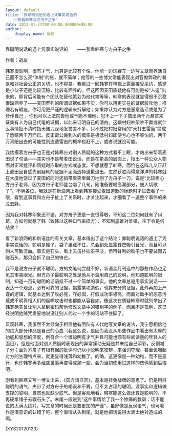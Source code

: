 ```yaml
---
layout: default
title: '靠聪明说话的遇上凭事实说话的
　　——我看韩寒与方舟子之争'
date: 2012-01-23T00:00:00.000000+08:00
author:
    display_name: 战友
---
```


靠聪明说话的遇上凭事实说话的　　——我看韩寒与方舟子之争

作者：战友

韩寒很聪明，很有才气，也算是比较有个性，他能一边玩赛车一边写文章而养活自己而不怎么买“体制”的账，就不简单；他写的一些博文常能表现出对官僚弊政的嘲讽和对社会公正的关切，也不容易。我看过一回韩寒在电视上露面接受采访，感觉是小伙子还是比较沉稳，比较有涵养的。但这回因麦田质疑他有可能是被“人造”出来的，即背后可能有个团队在替他策划为他代笔等等，韩寒的表现就显得很不沉稳很缺涵养了——麦田罗列的所谓证据如果不实，你可以用更实在的证据驳斥他；推理若有瑕疵，你可用更严谨的逻辑来拆解他；如果你认为对方是恶意造谣或是为了炒作自己 ，你也可以上法院告他或干脆不理他，犯不上一下子搞出两千万悬赏来征集有人为自己代笔的证据，以此来证明自己的清白。这跟村妇吵架吵不赢或就什么事情扯不清时指天赌咒跺地发誓差不多，只不过把村妇常用的“天打五雷轰”换成了愿赔两千万而已。反正雷公轰到人的概率是极低村妇即便亏心也不害怕的，两千万真赔出去的可能性则连遭雷击的概率也赶不上，或者说就没可能。

我估摸着方舟子也正是对韩寒应对别人质疑的这种方式看不上眼，才站出来帮着麦田说了句话——其实也不是帮麦田说话，而是在更高的层面上，指出一种公众人物面对正常批评和质疑时应取的方式或态度。不想就惹了韩寒，而恰在这阵儿又正赶上麦田因自感先前疑韩的证据不足而选择道歉退出，忽然获胜而得意洋洋的韩寒就在大度地饶过了麦田的同时还捎带着笑里藏刀地剜了方舟子一刀，说是“比较担心方舟子老师，因为方舟子老师登台唱了几句，刚准备要唱高潮部分，被人切歌了”。不瞒各位，我就是在新浪网上看到韩寒接受麦田道歉的标题时才进去看了一眼，看到这事竟和方舟子扯上了关系时，才关注起来，才细看了一遍整个事件的来龙去脉。

因为我对韩寒印象还不错，对方舟子更是一直很尊敬，不知这二位如何就有了纠葛，方如何就惹了韩（致韩以这种口气来损方），不知到底谁对谁错，往下会是何结果？

看了新浪网的和新语丝的有关文章，基本得出了这个结论：靠聪明说话的遇上了凭事实说话的。聪明是锥子，袋子里藏不住，总会到处显露锋芒吸引目光，而且可以刺人可致流血。事实是石头，看上去虽朴拙虽平淡，但再锋利的锥子也不要试图去碰石头，那只会折了自己的锋芒。

我不是说方舟子就不聪明。方的文笔何尝就不好，新语丝月刊选中的那些作品也足见其审美眼光。但方舟子最聪明之处是他从不滥用自己的聪明，他知道聪明的限制，知道一百句聪明的话语抵不过一个简单的事实，他的文章总是用事实说话——表达一个观点，必有可靠的证据，揭露某项造假，也靠充分的证据，此外再加上严谨的逻辑，就基本达到了攻必克，守必固，打假成功率极高，而面对敌手的恶意污蔑或不明真相人们的起哄攻击时也都能从容自如。像这次在质疑韩寒时就列举出了韩寒确实曾让别人拿到密码帮他修改文章中的错别字的例子，而且不是孤例，这已经说明他赌咒发誓地说没让别人代过一个字的话站不住脚了。

反观韩寒，我虽然不太倾向于相信他有团队有人代他写文章的说法，我宁愿相信他的绝大部分作品是自己的心血（我这么说，是因为我没从那些作品中看出有太厚的功底和思想的深度，倒符合一个很聪明有才气并且可能也颇有些阅读量的年轻人的面目），但是他面对别人质疑时表现出的异常躁动无疑是并未给自己添彩，反倒减了分；面对方舟子有根有据的批评时仍以小聪明来狡辩，来强词夺理，甚至讥嘲起对方的生理特点来，就更显得浅薄和幼稚了。的确，这更像是一种幼稚，而不是恶行，也许韩寒再多经些世事再变得成熟一些，会为当初使用过这样的伎俩感到后悔吧。

刚看到韩寒又写一博文出来，《孤方请自赏》，基本是挂免战牌的意思了。仍是用抖聪明的语气，夹带了对方舟子的嘲讽和不屑，但不太占理的聪明，没事实和逻辑做支撑的聪明，自然也就缺少底气。但是客观地看，韩寒能这么做还算是聪明的，不再硬拿锥子去戳石头了。末尾一段说到“这件事情给了我一个惨痛的教训：话不能说的太满太绝对，写文章的时候还是要更加的严谨”，虽好像是反讽语气，也可看作是潜意识的认错了吧，整个事情从头到尾，就是他把话说得太满太绝对造成的啊。

(XYS20120123)

